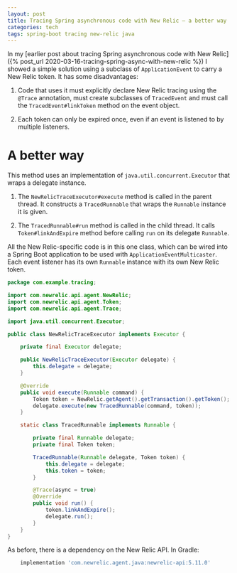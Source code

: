 ```yaml
---
layout: post
title: Tracing Spring asynchronous code with New Relic – a better way
categories: tech
tags: spring-boot tracing new-relic java
---
```


In my [earlier post about tracing Spring asynchronous code with New Relic]({% post_url
2020-03-16-tracing-spring-async-with-new-relic %}) I showed a simple solution using a
subclass of `ApplicationEvent` to carry a New Relic token. It has some disadvantages:

1. Code that uses it must explicitly declare New Relic tracing using the `@Trace`
   annotation, must create subclasses of `TracedEvent` and must call the
   `TracedEvent#linkToken` method on the event object.
   
2. Each token can only be expired once, even if an event is listened to by multiple
   listeners.

# A better way

This method uses an implementation of `java.util.concurrent.Executor` that wraps a
delegate instance.

1. The `NewRelicTraceExecutor#execute` method is called in the parent thread. It constructs
   a `TracedRunnable` that wraps the `Runnable` instance it is given.

2. The `TracedRunnable#run` method is called in the child thread. It calls `Token#linkAndExpire` method
   before calling `run` on its delegate `Runnable`.
   
All the New Relic-specific code is in this one class, which can be wired into a Spring Boot
application to be used with `ApplicationEventMulticaster`. Each event listener has its own
`Runnable` instance with its own New Relic token.

```java
package com.example.tracing;

import com.newrelic.api.agent.NewRelic;
import com.newrelic.api.agent.Token;
import com.newrelic.api.agent.Trace;

import java.util.concurrent.Executor;

public class NewRelicTraceExecutor implements Executor {

    private final Executor delegate;

    public NewRelicTraceExecutor(Executor delegate) {
        this.delegate = delegate;
    }

    @Override
    public void execute(Runnable command) {
        Token token = NewRelic.getAgent().getTransaction().getToken();
        delegate.execute(new TracedRunnable(command, token));
    }

    static class TracedRunnable implements Runnable {

        private final Runnable delegate;
        private final Token token;

        TracedRunnable(Runnable delegate, Token token) {
            this.delegate = delegate;
            this.token = token;
        }

        @Trace(async = true)
        @Override
        public void run() {
            token.linkAndExpire();
            delegate.run();
        }
    }
}
```

As before, there is a dependency on the New Relic API. In Gradle:

```groovy
    implementation 'com.newrelic.agent.java:newrelic-api:5.11.0'
```
